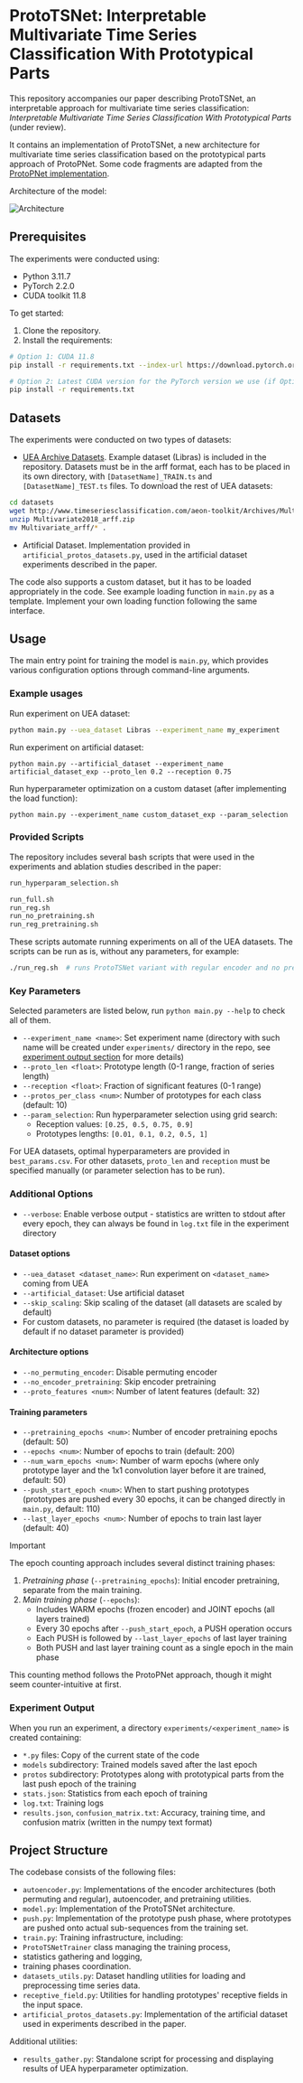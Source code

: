 # ProtoTSNet: Interpretable Multivariate Time Series Classification With Prototypical Parts

This repository accompanies our paper describing ProtoTSNet, an interpretable approach for multivariate time series classification: *Interpretable Multivariate Time Series Classification With Prototypical Parts* (under review).

It contains an implementation of ProtoTSNet, a new architecture for multivariate time series classification based on the prototypical parts approach of ProtoPNet. Some code fragments are adapted from the [ProtoPNet implementation](https://github.com/cfchen-duke/ProtoPNet).

Architecture of the model:

![Architecture](./assets/prototsnet_arch.png)

## Prerequisites

The experiments were conducted using:
- Python 3.11.7
- PyTorch 2.2.0
- CUDA toolkit 11.8

To get started:
1. Clone the repository.
2. Install the requirements:

```sh
# Option 1: CUDA 11.8
pip install -r requirements.txt --index-url https://download.pytorch.org/whl/cu118

# Option 2: Latest CUDA version for the PyTorch version we use (if Option 1 causes issues)
pip install -r requirements.txt
```

## Datasets

The experiments were conducted on two types of datasets:

- [UEA Archive Datasets](https://www.timeseriesclassification.com). Example dataset (Libras) is included in the repository. Datasets must be in the arff format, each has to be placed in its own directory, with `[DatasetName]_TRAIN.ts` and `[DatasetName]_TEST.ts` files. To download the rest of UEA datasets:
```sh
cd datasets
wget http://www.timeseriesclassification.com/aeon-toolkit/Archives/Multivariate2018_arff.zip
unzip Multivariate2018_arff.zip
mv Multivariate_arff/* .
```
- Artificial Dataset. Implementation provided in `artificial_protos_datasets.py`, used in the artificial dataset experiments described in the paper.

The code also supports a custom dataset, but it has to be loaded appropriately in the code. See example loading function in `main.py` as a template. Implement your own loading function following the same interface.

## Usage

The main entry point for training the model is `main.py`, which provides various configuration options through command-line arguments.

### Example usages

Run experiment on UEA dataset:
```bash
python main.py --uea_dataset Libras --experiment_name my_experiment
```

Run experiment on artificial dataset:
```
python main.py --artificial_dataset --experiment_name artificial_dataset_exp --proto_len 0.2 --reception 0.75
```

Run hyperparameter optimization on a custom dataset (after implementing the load function):
```
python main.py --experiment_name custom_dataset_exp --param_selection
```

### Provided Scripts

The repository includes several bash scripts that were used in the experiments and ablation studies described in the paper:

```bash
run_hyperparam_selection.sh

run_full.sh
run_reg.sh
run_no_pretraining.sh
run_reg_pretraining.sh
```

These scripts automate running experiments on all of the UEA datasets. The scripts can be run as is, without any parameters, for example:
```bash
./run_reg.sh  # runs ProtoTSNet variant with regular encoder and no pretraining
```

### Key Parameters

Selected parameters are listed below, run `python main.py --help` to check all of them.

- `--experiment_name <name>`: Set experiment name (directory with such name will be created under `experiments/` directory in the repo, see [experiment output section](#experiment-output) for more details)
- `--proto_len <float>`: Prototype length (0-1 range, fraction of series length)
- `--reception <float>`: Fraction of significant features (0-1 range)
- `--protos_per_class <num>`: Number of prototypes for each class (default: 10)
- `--param_selection`: Run hyperparameter selection using grid search:
    - Reception values: `[0.25, 0.5, 0.75, 0.9]`
    - Prototypes lengths: `[0.01, 0.1, 0.2, 0.5, 1]`

For UEA datasets, optimal hyperparameters are provided in `best_params.csv`. For other datasets, `proto_len` and `reception` must be specified manually (or parameter selection has to be run).

### Additional Options

- `--verbose`: Enable verbose output - statistics are written to stdout after every epoch, they can always be found in `log.txt` file in the experiment directory

#### Dataset options
- `--uea_dataset <dataset_name>`: Run experiment on `<dataset_name>` coming from UEA
- `--artificial_dataset`: Use artificial dataset
- `--skip_scaling`: Skip scaling of the dataset (all datasets are scaled by default)
- For custom datasets, no parameter is required (the dataset is loaded by default if no dataset parameter is provided)

#### Architecture options

- `--no_permuting_encoder`: Disable permuting encoder
- `--no_encoder_pretraining`: Skip encoder pretraining
- `--proto_features <num>`: Number of latent features (default: 32)

#### Training parameters

- `--pretraining_epochs <num>`: Number of encoder pretraining epochs (default: 50)
- `--epochs <num>`: Number of epochs to train (default: 200)
- `--num_warm_epochs <num>`: Number of warm epochs (where only prototype layer and the 1x1 convolution layer before it are trained, default: 50)
- `--push_start_epoch <num>`: When to start pushing prototypes (prototypes are pushed every 30 epochs, it can be changed directly in `main.py`, default: 110)
- `--last_layer_epochs <num>`: Number of epochs to train last layer (default: 40)

> [!IMPORTANT]
> The epoch counting approach includes several distinct training phases:
> 1. *Pretraining phase* (`--pretraining_epochs`):
>    Initial encoder pretraining, separate from the main training.
> 2. *Main training phase* (`--epochs`):
>    - Includes WARM epochs (frozen encoder) and JOINT epochs (all layers trained)
>    - Every 30 epochs after `--push_start_epoch`, a PUSH operation occurs
>    - Each PUSH is followed by `--last_layer_epochs` of last layer training
>    - Both PUSH and last layer training count as a single epoch in the main phase
>
> This counting method follows the ProtoPNet approach, though it might seem counter-intuitive at first.

### Experiment Output

When you run an experiment, a directory `experiments/<experiment_name>` is created containing:
- `*.py` files: Copy of the current state of the code
- `models` subdirectory: Trained models saved after the last epoch
- `protos` subdirectory: Prototypes along with prototypical parts from the last push epoch of the training
- `stats.json`: Statistics from each epoch of training
- `log.txt`: Training logs
- `results.json`, `confusion_matrix.txt`: Accuracy, training time, and confusion matrix (written in the numpy text format)

## Project Structure

The codebase consists of the following files:

- `autoencoder.py`: Implementations of the encoder architectures (both permuting and regular), autoencoder, and pretraining utilities.
- `model.py`: Implementation of the ProtoTSNet architecture.
- `push.py`: Implementation of the prototype push phase, where prototypes are pushed onto actual sub-sequences from the training set.
- `train.py`: Training infrastructure, including:
 - `ProtoTSNetTrainer` class managing the training process,
 - statistics gathering and logging,
 - training phases coordination.
- `datasets_utils.py`: Dataset handling utilities for loading and preprocessing time series data.
- `receptive_field.py`: Utilities for handling prototypes' receptive fields in the input space.
- `artificial_protos_datasets.py`: Implementation of the artificial dataset used in experiments described in the paper.

Additional utilities:
- `results_gather.py`: Standalone script for processing and displaying results of UEA hyperparameter optimization.
